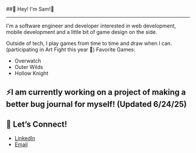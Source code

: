 ##🌱 Hey! I'm Sam!🌱

---
I'm a software engineer and developer interested in web development, mobile development and a little bit of game design on the side.

Outside of tech, I play games from time to time and draw when I can.
(participating in Art Fight this year 👀)
Favorite Games:
- Overwatch
- Outer Wilds
- Hollow Knight

⚡I am currently working on a project of making a better bug journal for myself! (Updated 6/24/25)
---
## 🌟 Let’s Connect!  
- [LinkedIn](https://www.linkedin.com/in/sam-baker-tech/)
- [Email](baker.samantha2021@gmail.com)
<!--
**appledcrab/appledcrab** is a ✨ _special_ ✨ repository because its `README.md` (this file) appears on your GitHub profile.

Here are some ideas to get you started:

- 🔭 I’m currently working on ...
- 🌱 I’m currently learning ...
- 👯 I’m looking to collaborate on ...
- 🤔 I’m looking for help with ...
- 💬 Ask me about ...
- 📫 How to reach me: ...
- 😄 Pronouns: ...
- ⚡ Fun fact: ...
-->
